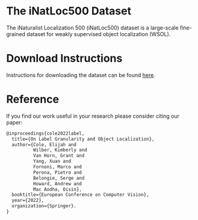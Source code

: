# The iNatLoc500 Dataset
The iNaturalist Localization 500 (iNatLoc500) dataset is a large-scale fine-grained dataset for weakly supervised object localization (WSOL).

# Download Instructions
Instructions for downloading the dataset can be found [here](dataset/README.md). 

# Reference
If you find our work useful in your research please consider citing our paper:  

```latex
@inproceedings{cole2022label,
  title={On Label Granularity and Object Localization},
  author={Cole, Elijah and 
          Wilber, Kimberly and 
          Van Horn, Grant and 
          Yang, Xuan and 
          Fornoni, Marco and 
          Perona, Pietro and 
          Belongie, Serge and 
          Howard, Andrew and 
          Mac Aodha, Oisin},
  booktitle={European Conference on Computer Vision},
  year={2022},
  organization={Springer}.
}
```
